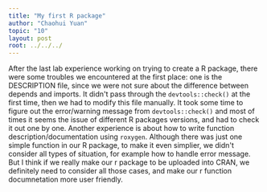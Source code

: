 ```yaml
---
title: "My first R package"
author: "Chaohui Yuan"
topic: "10"
layout: post
root: ../../../
---
```


After the last lab experience working on trying to create a R package, 
there were some troubles we encountered at the first place: one is the DESCRIPTION file, 
since we were not sure about the difference between depends and imports. It didn't pass through the `devtools::check()` at 
the first time, then we had to modify this file manually.  It took some time to figure out the error/warning message 
from `devtools::check()` and most of times it seems the issue of different R packages versions, and had to check it
out one by one. Another experience is about how to write function description/documentation using `roxygen`. 
Although there was just one simple function in our R package, to make it even simplier, we didn't consider all 
types of situation, for example how to handle error message. But I think if we really make our r package to be 
uploaded into CRAN, we definitely need to consider all those cases, and make our r function documnetation more user friendly.  

